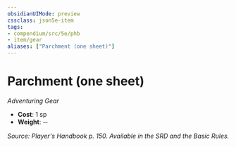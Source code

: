 ```yaml
---
obsidianUIMode: preview
cssclass: json5e-item
tags:
- compendium/src/5e/phb
- item/gear
aliases: ["Parchment (one sheet)"]
---
```

# Parchment (one sheet)
*Adventuring Gear*  

- **Cost**: 1 sp
- **Weight**: ⏤

*Source: Player's Handbook p. 150. Available in the SRD and the Basic Rules.*
